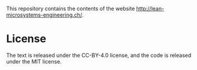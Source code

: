 This repository contains the contents of the website http://lean-microsystems-engineering.ch/.

# License

The text is released under the CC-BY-4.0 license, and the code is released under the MIT license.

